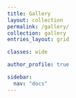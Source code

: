 ```yaml
---
title: Gallery
layout: collection
permalink: /gallery/
collection: gallery
entries_layout: grid

classes: wide

author_profile: true

sidebar:
  nav: "docs"
---
```




